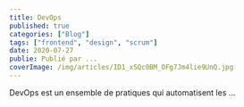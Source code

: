 ```yaml
---
title: DevOps
published: true
categories: ["Blog"]
tags: ["frontend", "design", "scrum"]
date: 2020-07-27
publie: Publié par ...
coverImage: /img/articles/ID1_xSQc0BM_OFg7Jm4lie9UnQ.jpg
---
```



DevOps est un ensemble de pratiques qui automatisent les ...